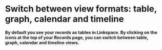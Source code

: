 # Switch between view formats: table, graph, calendar and timeline

**By default you see your records as tables in Linkspace. By clicking on the icons at the top of your Records page, you can switch between table, graph, calendar and timeline views.** 
